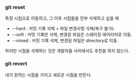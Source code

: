 ### git reset

특정 시점으로 이동하고, 그 이후 시점들을 전부 삭제하고 싶을 때

- --hard : 커밋 기록 삭제 + 파일 변경사항 삭제(복구 불가).
- --soft : 커밋 기록만 삭제, 변경된 파일은 스테이징 에어리어로 이동.
- --mixed : 커밋 기록 삭제, 변경된 파일은 directory로 이동.

하지만 시점을 삭제하는 것은 개발자들 사이에서도 추천을 하지 않는다.  

### git revert

내가 원하는 시점을 가지고 새로운 시점을 만든다.